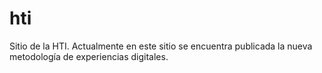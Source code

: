 # hti
Sitio de la HTI. Actualmente en este sitio se encuentra publicada la nueva metodología de experiencias digitales.
